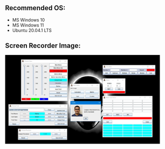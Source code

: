 ## Recommended OS: 
- MS Windows 10
- MS Windows 11
- Ubuntu 20.04.1 LTS


## Screen Recorder Image:
<p align="center">
    <img src="https://github.com/pratik139patel/Java-Calculator/blob/master/Images/calculator-screenshot.jpg">
</p>
